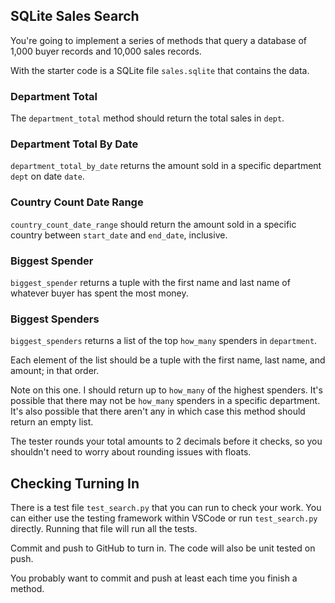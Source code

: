 ## SQLite Sales Search

You're going to implement a series of methods that query a database of 1,000 buyer records and 10,000 sales records.

With the starter code is a SQLite file `sales.sqlite` that contains the data. 

### Department Total

The `department_total` method should return the total sales in `dept`.



### Department Total By Date

`department_total_by_date` returns the amount sold in a specific department `dept` on date `date`.



### Country Count Date Range

`country_count_date_range` should return the amount sold in a specific country between `start_date` and `end_date`, inclusive.



### Biggest Spender

`biggest_spender` returns a tuple with the first name and last name of whatever buyer has spent the most money.



### Biggest Spenders

`biggest_spenders` returns a list of the top `how_many` spenders in `department`. 

Each element of the list should be a tuple with the first name, last name, and amount; in that order. 

Note on this one. I should return up to `how_many` of the highest spenders. It's possible that there may not be `how_many` spenders in a specific department. It's also possible that there aren't any in which case this method should return an empty list. 

The tester rounds your total amounts to 2 decimals before it checks, so you shouldn't need to worry about rounding issues with floats. 





## Checking Turning In

There is a test file `test_search.py` that you can run to check your work. You can either use the testing framework within VSCode or run `test_search.py` directly. Running that file will run all the tests.

Commit and push to GitHub to turn in. The code will also be unit tested on push. 

You probably want to commit and push at least each time you finish a method. 